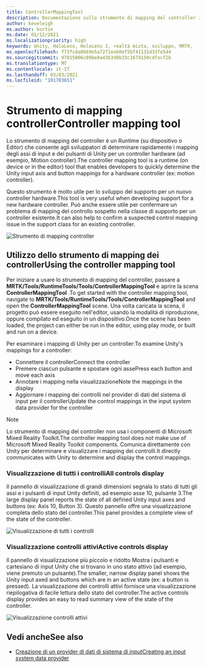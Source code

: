 ```yaml
---
title: ControllerMappingTool
description: Documentazione sullo strumento di mapping del controller in MRTK
author: keveleigh
ms.author: kurtie
ms.date: 01/12/2021
ms.localizationpriority: high
keywords: Unity, HoloLens, HoloLens 2, realtà mista, sviluppo, MRTK,
ms.openlocfilehash: f73fcda8669e5a72f1eeb0ef5bf41131d33fe544
ms.sourcegitcommit: 97815006c09be0a43b3d9b33c1674150cdfecf2b
ms.translationtype: MT
ms.contentlocale: it-IT
ms.lasthandoff: 03/03/2021
ms.locfileid: "101783651"
---
```

# <a name="controller-mapping-tool"></a><span data-ttu-id="e0b6d-104">Strumento di mapping controller</span><span class="sxs-lookup"><span data-stu-id="e0b6d-104">Controller mapping tool</span></span>

<span data-ttu-id="e0b6d-105">Lo strumento di mapping del controller è un Runtime (su dispositivo o Editor) che consente agli sviluppatori di determinare rapidamente i mapping degli assi di input e dei pulsanti di Unity per un controller hardware (ad esempio, Motion controller).</span><span class="sxs-lookup"><span data-stu-id="e0b6d-105">The controller mapping tool is a runtime (on device or in the editor) tool that enables developers to quickly determine the Unity input axis and button mappings for a hardware controller (ex: motion controller).</span></span>

<span data-ttu-id="e0b6d-106">Questo strumento è molto utile per lo sviluppo del supporto per un nuovo controller hardware.</span><span class="sxs-lookup"><span data-stu-id="e0b6d-106">This tool is very useful when developing support for a new hardware controller.</span></span> <span data-ttu-id="e0b6d-107">Può anche essere utile per confermare un problema di mapping del controllo sospetto nella classe di supporto per un controller esistente.</span><span class="sxs-lookup"><span data-stu-id="e0b6d-107">It can also help to confirm a suspected control mapping issue in the support class for an existing controller.</span></span>

![Strumento di mapping controller](../Images/ControllerMappingTool/ControllerMappingTool.png)

## <a name="using-the-controller-mapping-tool"></a><span data-ttu-id="e0b6d-109">Utilizzo dello strumento di mapping dei controller</span><span class="sxs-lookup"><span data-stu-id="e0b6d-109">Using the controller mapping tool</span></span>

<span data-ttu-id="e0b6d-110">Per iniziare a usare lo strumento di mapping del controller, passare a **MRTK/Tools/RuntimeTools/Tools/ControllerMappingTool** e aprire la scena **ControllerMappingTool** .</span><span class="sxs-lookup"><span data-stu-id="e0b6d-110">To get started with the controller mapping tool, navigate to **MRTK/Tools/RuntimeTools/Tools/ControllerMappingTool** and open the **ControllerMappingTool** scene.</span></span> <span data-ttu-id="e0b6d-111">Una volta caricata la scena, il progetto può essere eseguito nell'editor, usando la modalità di riproduzione, oppure compilato ed eseguito in un dispositivo.</span><span class="sxs-lookup"><span data-stu-id="e0b6d-111">Once the scene has been loaded, the project can either be run in the editor, using play mode, or built and run on a device.</span></span>

<span data-ttu-id="e0b6d-112">Per esaminare i mapping di Unity per un controller:</span><span class="sxs-lookup"><span data-stu-id="e0b6d-112">To examine Unity's mappings for a controller:</span></span>

- <span data-ttu-id="e0b6d-113">Connettere il controller</span><span class="sxs-lookup"><span data-stu-id="e0b6d-113">Connect the controller</span></span>
- <span data-ttu-id="e0b6d-114">Premere ciascun pulsante e spostare ogni asse</span><span class="sxs-lookup"><span data-stu-id="e0b6d-114">Press each button and move each axis</span></span>
- <span data-ttu-id="e0b6d-115">Annotare i mapping nella visualizzazione</span><span class="sxs-lookup"><span data-stu-id="e0b6d-115">Note the mappings in the display</span></span>
- <span data-ttu-id="e0b6d-116">Aggiornare i mapping dei controlli nel provider di dati del sistema di input per il controller</span><span class="sxs-lookup"><span data-stu-id="e0b6d-116">Update the control mappings in the input system data provider for the controller</span></span>

> [!NOTE]
> <span data-ttu-id="e0b6d-117">Lo strumento di mapping del controller non usa i componenti di Microsoft Mixed Reality Toolkit.</span><span class="sxs-lookup"><span data-stu-id="e0b6d-117">The controller mapping tool does not make use of Microsoft Mixed Reality Toolkit components.</span></span> <span data-ttu-id="e0b6d-118">Comunica direttamente con Unity per determinare e visualizzare i mapping dei controlli.</span><span class="sxs-lookup"><span data-stu-id="e0b6d-118">It directly communicates with Unity to determine and display the control mappings.</span></span>

### <a name="all-controls-display"></a><span data-ttu-id="e0b6d-119">Visualizzazione di tutti i controlli</span><span class="sxs-lookup"><span data-stu-id="e0b6d-119">All controls display</span></span>

<span data-ttu-id="e0b6d-120">Il pannello di visualizzazione di grandi dimensioni segnala lo stato di tutti gli assi e i pulsanti di input Unity definiti, ad esempio asse 10, pulsante 3.</span><span class="sxs-lookup"><span data-stu-id="e0b6d-120">The large display panel reports the state of all defined Unity input axes and buttons (ex: Axis 10, Button 3).</span></span> <span data-ttu-id="e0b6d-121">Questo pannello offre una visualizzazione completa dello stato del controller.</span><span class="sxs-lookup"><span data-stu-id="e0b6d-121">This panel provides a complete view of the state of the controller.</span></span>

![Visualizzazione di tutti i controlli](../Images/ControllerMappingTool/AllControls.png)

### <a name="active-controls-display"></a><span data-ttu-id="e0b6d-123">Visualizzazione controlli attivi</span><span class="sxs-lookup"><span data-stu-id="e0b6d-123">Active controls display</span></span>

<span data-ttu-id="e0b6d-124">Il pannello di visualizzazione più piccolo e ridotto Mostra i pulsanti e cartesiano di input Unity che si trovano in uno stato attivo (ad esempio, viene premuto un pulsante).</span><span class="sxs-lookup"><span data-stu-id="e0b6d-124">The smaller, narrow display panel shows the Unity input axed and buttons which are in an active state (ex: a button is pressed).</span></span> <span data-ttu-id="e0b6d-125">La visualizzazione dei controlli attivi fornisce una visualizzazione riepilogativa di facile lettura dello stato del controller.</span><span class="sxs-lookup"><span data-stu-id="e0b6d-125">The active controls display provides an easy to read summary view of the state of the controller.</span></span>

![Visualizzazione controlli attivi](../Images/ControllerMappingTool/ActiveControls.png)

## <a name="see-also"></a><span data-ttu-id="e0b6d-127">Vedi anche</span><span class="sxs-lookup"><span data-stu-id="e0b6d-127">See also</span></span>

- [<span data-ttu-id="e0b6d-128">Creazione di un provider di dati di sistema di input</span><span class="sxs-lookup"><span data-stu-id="e0b6d-128">Creating an input system data provider</span></span>](../Input/CreateDataProvider.md)
